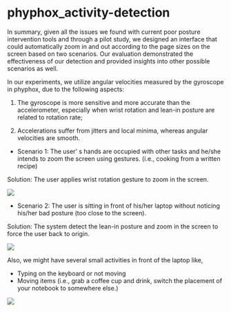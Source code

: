 # phyphox_activity-detection


In summary, given all the issues we found with current poor posture intervention tools and through a pilot study, we designed an interface that could automatically zoom in and out according to the page sizes on the screen based on two scenarios. 
Our evaluation demonstrated the effectiveness of our detection and provided insights into other possible scenarios as well.

In our experiments, we utilize angular velocities measured by the gyroscope in phyphox, due to the following aspects:

1) The gyroscope is more sensitive and more accurate than the accelerometer, especially when wrist rotation and lean-in posture are related to rotation rate;

2) Accelerations suffer from jitters and local minima, whereas angular velocities are smooth.

- Scenario 1: The user’ s hands are occupied with other tasks and he/she intends to zoom the screen using gestures.
(i.e., cooking from a written recipe)

Solution: The user applies wrist rotation gesture to zoom
in the screen.

![](rotation.GIF)

- Scenario 2: The user is sitting in front of his/her laptop
without noticing his/her bad posture (too close to the
screen).

Solution: The system detect the lean-in posture and zoom in the screen to force the user back to origin.

![](demo/leanin.GIF)


Also, we might have several small activities in front of the laptop like, 

- Typing on the keyboard or not moving
- Moving items (i.e., grab a coffee cup and drink, switch the placement of your notebook to somewhere else.)

![](demo/typing.GIF)


